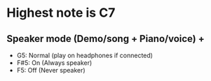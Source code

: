 # Highest note is C7

## Speaker mode (Demo/song + Piano/voice) +
- G5: Normal (play on headphones if connected)
- F#5: On (Always speaker)
- F5: Off (Never speaker)
